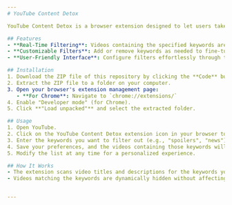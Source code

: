 ```yaml
---
# YouTube Content Detox

YouTube Content Detox is a browser extension designed to let users take control of their YouTube feed. By entering specific keywords, users can filter out unwanted content, creating a cleaner and distraction-free YouTube experience.

## Features
- **Real-Time Filtering**: Videos containing the specified keywords are dynamically removed from your feed.
- **Customizable Filters**: Add or remove keywords as needed to fine-tune your experience.
- **User-Friendly Interface**: Configure filters effortlessly through the extension's popup menu.

## Installation
1. Download the ZIP file of this repository by clicking the **Code** button, then **Download ZIP**.
2. Extract the ZIP file to a folder on your computer.
3. Open your browser's extension management page:
   - **For Chrome**: Navigate to `chrome://extensions/`
4. Enable "Developer mode" (for Chrome).
5. Click **"Load unpacked"** and select the extracted folder.

## Usage
1. Open YouTube.
2. Click on the YouTube Content Detox extension icon in your browser toolbar.
3. Enter the keywords you want to filter out (e.g., "spoilers", "news").
4. Save your preferences, and the videos containing those keywords will no longer clutter your feed.
5. Modify the list at any time for a personalized experience.

## How It Works
- The extension scans video titles and descriptions for the keywords you provide.
- Videos matching the keywords are dynamically hidden without affecting your YouTube account or recommendations.


---
```

